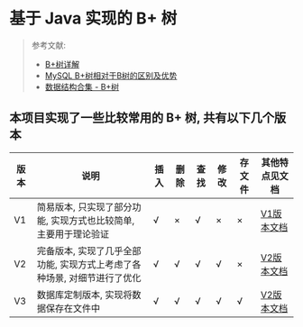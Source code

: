# 基于 Java 实现的 B+ 树
> 参考文献:
> - [B+树详解](https://ivanzz1001.github.io/records/post/data-structure/2018/06/16/ds-bplustree)
> - [MySQL B+树相对于B树的区别及优势](https://juejin.cn/post/7117516433386373133)
> - [数据结构合集 - B+树](https://www.bilibili.com/video/BV1bs421u7pY/)

## 本项目实现了一些比较常用的 B+ 树, 共有以下几个版本

| 版本  | 说明                                      | 插入  | 删除  | 查找  | 修改  | 存文件 | 其他特点见文档                     |
| --- | --------------------------------------- | --- | --- | --- | --- | --- |-----------------------------|
| V1  | 简易版本, 只实现了部分功能, 实现方式也比较简单, 主要用于理论验证     | √   | ×   | √   | ×   | ×   | [V1版本文档](docs/README.V1.md) |
| V2  | 完备版本, 实现了几乎全部功能, 实现方式上考虑了各种场景, 对细节进行了优化 | √   | √   | √   | √   | ×   | [V2版本文档](docs/README.V2.md)      |
| V3  | 数据库定制版本, 实现将数据保存在文件中                    | √   | √   | √   | √   | √   | [V2版本文档](docs/README.V3.md)      |


